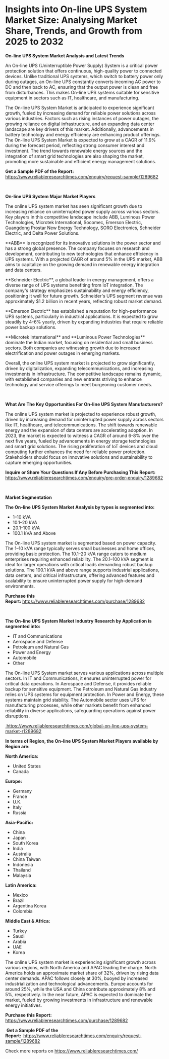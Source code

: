 <p><h1>Insights into On-line UPS System Market Size: Analysing Market Share, Trends, and Growth from 2025 to 2032</h1></p><p><strong>On-line UPS System Market Analysis and Latest Trends</strong></p>
<p><p>An On-line UPS (Uninterruptible Power Supply) System is a critical power protection solution that offers continuous, high-quality power to connected devices. Unlike traditional UPS systems, which switch to battery power only during outages, an On-line UPS constantly converts incoming AC power to DC and then back to AC, ensuring that the output power is clean and free from disturbances. This makes On-line UPS systems suitable for sensitive equipment in sectors such as IT, healthcare, and manufacturing.</p><p>The On-line UPS System Market is anticipated to experience significant growth, fueled by increasing demand for reliable power solutions across various industries. Factors such as rising instances of power outages, the growing reliance on digital infrastructure, and an expanding data center landscape are key drivers of this market. Additionally, advancements in battery technology and energy efficiency are enhancing product offerings. The On-line UPS System Market is expected to grow at a CAGR of 11.9% during the forecast period, reflecting strong consumer interest and investment. The trend towards renewable energy sources and the integration of smart grid technologies are also shaping the market, promoting more sustainable and efficient energy management solutions.</p></p>
<p><strong>Get a Sample PDF of the Report:&nbsp;</strong> <a href="https://www.reliableresearchtimes.com/enquiry/request-sample/1289682?utm_campaign=3063&utm_medium=2&utm_source=Github&utm_content=ia&utm_term=29032025&utm_id=on-line-ups-system">https://www.reliableresearchtimes.com/enquiry/request-sample/1289682</a></p>
<p>&nbsp;</p>
<p><strong>On-line UPS System Major Market Players</strong></p>
<p><p>The online UPS system market has seen significant growth due to increasing reliance on uninterrupted power supply across various sectors. Key players in this competitive landscape include ABB, Luminous Power Technologies, Microtek International, Socomec, Emerson Electric, Guangdong Prostar New Energy Technology, SORO Electronics, Schneider Electric, and Delta Power Solutions.</p><p>**ABB** is recognized for its innovative solutions in the power sector and has a strong global presence. The company focuses on research and development, contributing to new technologies that enhance efficiency in UPS systems. With a projected CAGR of around 5% in the UPS market, ABB aims to capitalize on the growing demand in renewable energy integration and data centers.</p><p>**Schneider Electric**, a global leader in energy management, offers a diverse range of UPS systems benefiting from IoT integration. The company's strategy emphasizes sustainability and energy efficiency, positioning it well for future growth. Schneider's UPS segment revenue was approximately $1.2 billion in recent years, reflecting robust market demand.</p><p>**Emerson Electric** has established a reputation for high-performance UPS systems, particularly in industrial applications. It is expected to grow steadily by 4-6% yearly, driven by expanding industries that require reliable power backup solutions.</p><p>**Microtek International** and **Luminous Power Technologies** dominate the Indian market, focusing on residential and small business sectors. Both companies are witnessing growth due to increased electrification and power outages in emerging markets.</p><p>Overall, the online UPS system market is projected to grow significantly, driven by digitalization, expanding telecommunications, and increasing investments in infrastructure. The competitive landscape remains dynamic, with established companies and new entrants striving to enhance technology and service offerings to meet burgeoning customer needs.</p></p>
<p>&nbsp;</p>
<p><strong>What Are The Key Opportunities For On-line UPS System Manufacturers?</strong></p>
<p><p>The online UPS system market is projected to experience robust growth, driven by increasing demand for uninterrupted power supply across sectors like IT, healthcare, and telecommunications. The shift towards renewable energy and the expansion of data centers are accelerating adoption. In 2023, the market is expected to witness a CAGR of around 6-8% over the next five years, fueled by advancements in energy storage technologies and smart grid solutions. The rising proliferation of IoT devices and cloud computing further enhances the need for reliable power protection. Stakeholders should focus on innovative solutions and sustainability to capture emerging opportunities.</p></p>
<p><strong>Inquire or Share Your Questions If Any Before Purchasing This Report:</strong> <a href="https://www.reliableresearchtimes.com/enquiry/pre-order-enquiry/1289682?utm_campaign=3063&utm_medium=2&utm_source=Github&utm_content=ia&utm_term=29032025&utm_id=on-line-ups-system">https://www.reliableresearchtimes.com/enquiry/pre-order-enquiry/1289682</a></p>
<p>&nbsp;</p>
<p><strong>Market Segmentation</strong></p>
<p><strong>The On-line UPS System Market Analysis by types is segmented into:</strong></p>
<p><ul><li>1–10 kVA</li><li>10.1–20 kVA</li><li>20.1–100 kVA</li><li>100.1 kVA and Above</li></ul></p>
<p><p>The On-line UPS system market is segmented based on power capacity. The 1–10 kVA range typically serves small businesses and home offices, providing basic protection. The 10.1–20 kVA range caters to medium enterprises requiring enhanced reliability. The 20.1–100 kVA segment is ideal for larger operations with critical loads demanding robust backup solutions. The 100.1 kVA and above range supports industrial applications, data centers, and critical infrastructure, offering advanced features and scalability to ensure uninterrupted power supply for high-demand environments.</p></p>
<p><strong>Purchase this Report:&nbsp;</strong><a href="https://www.reliableresearchtimes.com/purchase/1289682?utm_campaign=3063&utm_medium=2&utm_source=Github&utm_content=ia&utm_term=29032025&utm_id=on-line-ups-system">https://www.reliableresearchtimes.com/purchase/1289682</a></p>
<p>&nbsp;</p>
<p><strong>The On-line UPS System Market Industry Research by Application is segmented into:</strong></p>
<p><ul><li>IT and Communications</li><li>Aerospace and Defense</li><li>Petroleum and Natural Gas</li><li>Power and Energy</li><li>Automobile</li><li>Other</li></ul></p>
<p><p>The On-line UPS System market serves various applications across multiple sectors. In IT and Communications, it ensures uninterrupted power for critical data operations. In Aerospace and Defense, it provides reliable backup for sensitive equipment. The Petroleum and Natural Gas industry relies on UPS systems for equipment protection. In Power and Energy, these systems maintain grid stability. The Automobile sector uses UPS for manufacturing processes, while other markets benefit from enhanced reliability in diverse applications, safeguarding operations against power disruptions.</p></p>
<p><a href="https://www.reliableresearchtimes.com/global-on-line-ups-system-market-r1289682?utm_campaign=3063&utm_medium=2&utm_source=Github&utm_content=ia&utm_term=29032025&utm_id=on-line-ups-system">&nbsp;https://www.reliableresearchtimes.com/global-on-line-ups-system-market-r1289682</a></p>
<p><strong>In terms of Region, the On-line UPS System Market Players available by Region are:</strong></p>
<p>
    <p> <strong> North America: </strong>
        <ul>
            <li>United States</li>
            <li>Canada</li>
        </ul>
        </p> 
    <p> <strong> Europe: </strong>
        <ul>
            <li>Germany</li>
            <li>France</li>
            <li>U.K.</li>
            <li>Italy</li>
            <li>Russia</li>
        </ul>
        </p> 
    <p> <strong> Asia-Pacific: </strong>
        <ul>
            <li>China</li>
            <li>Japan</li>
            <li>South Korea</li>
            <li>India</li>
            <li>Australia</li>
            <li>China Taiwan</li>
            <li>Indonesia</li>
            <li>Thailand</li>
            <li>Malaysia</li>
        </ul>
        </p> 
    <p> <strong> Latin America: </strong>
        <ul>
            <li>Mexico</li>
            <li>Brazil</li>
            <li>Argentina Korea</li>
            <li>Colombia</li>
        </ul>
        </p> 
    <p> <strong> Middle East & Africa: </strong>
        <ul>
            <li>Turkey</li>
            <li>Saudi</li>
            <li>Arabia</li>
            <li>UAE</li>
            <li>Korea</li>
        </ul>
    </p>
    </p>
<p><p>The online UPS system market is experiencing significant growth across various regions, with North America and APAC leading the charge. North America holds an approximate market share of 32%, driven by rising data center demands. APAC follows closely at 30%, buoyed by increased industrialization and technological advancements. Europe accounts for around 25%, while the USA and China contribute approximately 8% and 5%, respectively. In the near future, APAC is expected to dominate the market, fueled by growing investments in infrastructure and renewable energy initiatives.</p></p>
<p><strong>Purchase this Report: </strong><a href="https://www.reliableresearchtimes.com/purchase/1289682?utm_campaign=3063&utm_medium=2&utm_source=Github&utm_content=ia&utm_term=29032025&utm_id=on-line-ups-system">https://www.reliableresearchtimes.com/purchase/1289682</a></p>
<p>&nbsp;<strong>Get a Sample PDF of the Report:&nbsp;&nbsp;</strong><a href="https://www.reliableresearchtimes.com/enquiry/request-sample/1289682?utm_campaign=3063&utm_medium=2&utm_source=Github&utm_content=ia&utm_term=29032025&utm_id=on-line-ups-system">https://www.reliableresearchtimes.com/enquiry/request-sample/1289682</a></p>
<p><strong></strong></p>
<p>Check more reports on <a href="https://www.reliableresearchtimes.com/?utm_campaign=3063&utm_medium=2&utm_source=Github&utm_content=ia&utm_term=29032025&utm_id=on-line-ups-system">https://www.reliableresearchtimes.com/</a></p>